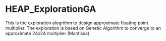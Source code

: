 # HEAP_ExplorationGA
This is the exploration alogrithm to design approximate floating point multiplier. 
The exploration is based on Genetic Algorithm to converge to an approximate 24x24 multiplier (Mantissa)
